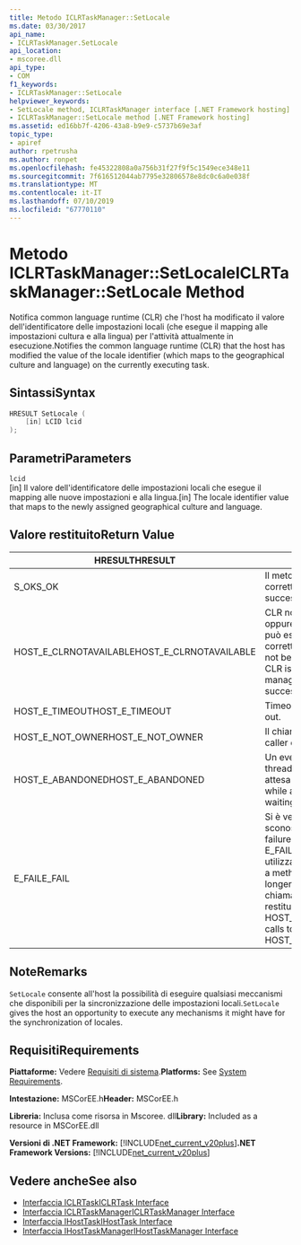 ```yaml
---
title: Metodo ICLRTaskManager::SetLocale
ms.date: 03/30/2017
api_name:
- ICLRTaskManager.SetLocale
api_location:
- mscoree.dll
api_type:
- COM
f1_keywords:
- ICLRTaskManager::SetLocale
helpviewer_keywords:
- SetLocale method, ICLRTaskManager interface [.NET Framework hosting]
- ICLRTaskManager::SetLocale method [.NET Framework hosting]
ms.assetid: ed16bb7f-4206-43a8-b9e9-c5737b69e3af
topic_type:
- apiref
author: rpetrusha
ms.author: ronpet
ms.openlocfilehash: fe45322808a0a756b31f27f9f5c1549ece348e11
ms.sourcegitcommit: 7f616512044ab7795e32806578e8dc0c6a0e038f
ms.translationtype: MT
ms.contentlocale: it-IT
ms.lasthandoff: 07/10/2019
ms.locfileid: "67770110"
---
```

# <a name="iclrtaskmanagersetlocale-method"></a><span data-ttu-id="112a0-102">Metodo ICLRTaskManager::SetLocale</span><span class="sxs-lookup"><span data-stu-id="112a0-102">ICLRTaskManager::SetLocale Method</span></span>
<span data-ttu-id="112a0-103">Notifica common language runtime (CLR) che l'host ha modificato il valore dell'identificatore delle impostazioni locali (che esegue il mapping alle impostazioni cultura e alla lingua) per l'attività attualmente in esecuzione.</span><span class="sxs-lookup"><span data-stu-id="112a0-103">Notifies the common language runtime (CLR) that the host has modified the value of the locale identifier (which maps to the geographical culture and language) on the currently executing task.</span></span>  
  
## <a name="syntax"></a><span data-ttu-id="112a0-104">Sintassi</span><span class="sxs-lookup"><span data-stu-id="112a0-104">Syntax</span></span>  
  
```cpp  
HRESULT SetLocale (  
    [in] LCID lcid  
);  
```  
  
## <a name="parameters"></a><span data-ttu-id="112a0-105">Parametri</span><span class="sxs-lookup"><span data-stu-id="112a0-105">Parameters</span></span>  
 `lcid`  
 <span data-ttu-id="112a0-106">[in] Il valore dell'identificatore delle impostazioni locali che esegue il mapping alle nuove impostazioni e alla lingua.</span><span class="sxs-lookup"><span data-stu-id="112a0-106">[in] The locale identifier value that maps to the newly assigned geographical culture and language.</span></span>  
  
## <a name="return-value"></a><span data-ttu-id="112a0-107">Valore restituito</span><span class="sxs-lookup"><span data-stu-id="112a0-107">Return Value</span></span>  
  
|<span data-ttu-id="112a0-108">HRESULT</span><span class="sxs-lookup"><span data-stu-id="112a0-108">HRESULT</span></span>|<span data-ttu-id="112a0-109">Descrizione</span><span class="sxs-lookup"><span data-stu-id="112a0-109">Description</span></span>|  
|-------------|-----------------|  
|<span data-ttu-id="112a0-110">S_OK</span><span class="sxs-lookup"><span data-stu-id="112a0-110">S_OK</span></span>|<span data-ttu-id="112a0-111">Il metodo è stato restituito correttamente.</span><span class="sxs-lookup"><span data-stu-id="112a0-111">The method returned successfully.</span></span>|  
|<span data-ttu-id="112a0-112">HOST_E_CLRNOTAVAILABLE</span><span class="sxs-lookup"><span data-stu-id="112a0-112">HOST_E_CLRNOTAVAILABLE</span></span>|<span data-ttu-id="112a0-113">CLR non è stato caricato in un processo oppure si trova in uno stato in cui non può eseguire codice gestito o elaborare correttamente la chiamata.</span><span class="sxs-lookup"><span data-stu-id="112a0-113">The CLR has not been loaded into a process, or the CLR is in a state in which it cannot run managed code or process the call successfully.</span></span>|  
|<span data-ttu-id="112a0-114">HOST_E_TIMEOUT</span><span class="sxs-lookup"><span data-stu-id="112a0-114">HOST_E_TIMEOUT</span></span>|<span data-ttu-id="112a0-115">Timeout della chiamata.</span><span class="sxs-lookup"><span data-stu-id="112a0-115">The call timed out.</span></span>|  
|<span data-ttu-id="112a0-116">HOST_E_NOT_OWNER</span><span class="sxs-lookup"><span data-stu-id="112a0-116">HOST_E_NOT_OWNER</span></span>|<span data-ttu-id="112a0-117">Il chiamante non possiede il blocco.</span><span class="sxs-lookup"><span data-stu-id="112a0-117">The caller does not own the lock.</span></span>|  
|<span data-ttu-id="112a0-118">HOST_E_ABANDONED</span><span class="sxs-lookup"><span data-stu-id="112a0-118">HOST_E_ABANDONED</span></span>|<span data-ttu-id="112a0-119">Un evento è stato annullato durante un thread bloccato o fiber è rimasta in attesa su di esso.</span><span class="sxs-lookup"><span data-stu-id="112a0-119">An event was canceled while a blocked thread or fiber was waiting on it.</span></span>|  
|<span data-ttu-id="112a0-120">E_FAIL</span><span class="sxs-lookup"><span data-stu-id="112a0-120">E_FAIL</span></span>|<span data-ttu-id="112a0-121">Si è verificato un errore irreversibile sconosciuto.</span><span class="sxs-lookup"><span data-stu-id="112a0-121">An unknown catastrophic failure occurred.</span></span> <span data-ttu-id="112a0-122">Quando un metodo di E_FAIL viene restituito, CLR non è più utilizzabile all'interno del processo.</span><span class="sxs-lookup"><span data-stu-id="112a0-122">When a method returns E_FAIL, the CLR is no longer usable within the process.</span></span> <span data-ttu-id="112a0-123">Le chiamate successive ai metodi di hosting restituiranno HOST_E_CLRNOTAVAILABLE.</span><span class="sxs-lookup"><span data-stu-id="112a0-123">Subsequent calls to hosting methods return HOST_E_CLRNOTAVAILABLE.</span></span>|  
  
## <a name="remarks"></a><span data-ttu-id="112a0-124">Note</span><span class="sxs-lookup"><span data-stu-id="112a0-124">Remarks</span></span>  
 <span data-ttu-id="112a0-125">`SetLocale` consente all'host la possibilità di eseguire qualsiasi meccanismi che disponibili per la sincronizzazione delle impostazioni locali.</span><span class="sxs-lookup"><span data-stu-id="112a0-125">`SetLocale` gives the host an opportunity to execute any mechanisms it might have for the synchronization of locales.</span></span>  
  
## <a name="requirements"></a><span data-ttu-id="112a0-126">Requisiti</span><span class="sxs-lookup"><span data-stu-id="112a0-126">Requirements</span></span>  
 <span data-ttu-id="112a0-127">**Piattaforme:** Vedere [Requisiti di sistema](../../../../docs/framework/get-started/system-requirements.md).</span><span class="sxs-lookup"><span data-stu-id="112a0-127">**Platforms:** See [System Requirements](../../../../docs/framework/get-started/system-requirements.md).</span></span>  
  
 <span data-ttu-id="112a0-128">**Intestazione:** MSCorEE.h</span><span class="sxs-lookup"><span data-stu-id="112a0-128">**Header:** MSCorEE.h</span></span>  
  
 <span data-ttu-id="112a0-129">**Libreria:** Inclusa come risorsa in Mscoree. dll</span><span class="sxs-lookup"><span data-stu-id="112a0-129">**Library:** Included as a resource in MSCorEE.dll</span></span>  
  
 <span data-ttu-id="112a0-130">**Versioni di .NET Framework:** [!INCLUDE[net_current_v20plus](../../../../includes/net-current-v20plus-md.md)]</span><span class="sxs-lookup"><span data-stu-id="112a0-130">**.NET Framework Versions:** [!INCLUDE[net_current_v20plus](../../../../includes/net-current-v20plus-md.md)]</span></span>  
  
## <a name="see-also"></a><span data-ttu-id="112a0-131">Vedere anche</span><span class="sxs-lookup"><span data-stu-id="112a0-131">See also</span></span>

- [<span data-ttu-id="112a0-132">Interfaccia ICLRTask</span><span class="sxs-lookup"><span data-stu-id="112a0-132">ICLRTask Interface</span></span>](../../../../docs/framework/unmanaged-api/hosting/iclrtask-interface.md)
- [<span data-ttu-id="112a0-133">Interfaccia ICLRTaskManager</span><span class="sxs-lookup"><span data-stu-id="112a0-133">ICLRTaskManager Interface</span></span>](../../../../docs/framework/unmanaged-api/hosting/iclrtaskmanager-interface.md)
- [<span data-ttu-id="112a0-134">Interfaccia IHostTask</span><span class="sxs-lookup"><span data-stu-id="112a0-134">IHostTask Interface</span></span>](../../../../docs/framework/unmanaged-api/hosting/ihosttask-interface.md)
- [<span data-ttu-id="112a0-135">Interfaccia IHostTaskManager</span><span class="sxs-lookup"><span data-stu-id="112a0-135">IHostTaskManager Interface</span></span>](../../../../docs/framework/unmanaged-api/hosting/ihosttaskmanager-interface.md)
